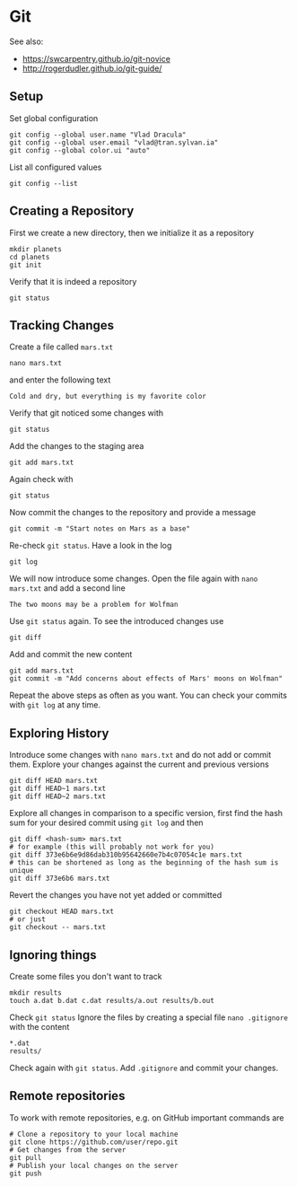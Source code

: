 # Git
See also:
 - https://swcarpentry.github.io/git-novice
 - http://rogerdudler.github.io/git-guide/
## Setup
Set global configuration
```{bash}
git config --global user.name "Vlad Dracula"
git config --global user.email "vlad@tran.sylvan.ia"
git config --global color.ui "auto"
```
List all configured values
```{bash}
git config --list
```
## Creating a Repository
First we create a new directory, then we initialize it as a repository
```{bash}
mkdir planets
cd planets
git init
```
Verify that it is indeed a repository
```{bash}
git status
```
## Tracking Changes
Create a file called `mars.txt`
```{bash}
nano mars.txt
```
and enter the following text
```
Cold and dry, but everything is my favorite color
```
Verify that git noticed some changes with
```{bash}
git status
```
Add the changes to the staging area
```{bash}
git add mars.txt
```
Again check with
```{bash}
git status
```
Now commit the changes to the repository and provide a message
```{bash}
git commit -m "Start notes on Mars as a base"
```
Re-check `git status`.
Have a look in the log
```{bash}
git log
```
We will now introduce some changes. Open the file again with `nano mars.txt` and add a second line
```
The two moons may be a problem for Wolfman
```
Use `git status` again.
To see the introduced changes use
```{bash}
git diff
```
Add and commit the new content
```{bash}
git add mars.txt
git commit -m "Add concerns about effects of Mars' moons on Wolfman"
```
Repeat the above steps as often as you want.
You can check your commits with `git log` at any time.
## Exploring History
Introduce some changes with `nano mars.txt` and do not add or commit them.
Explore your changes against the current and previous versions
```{bash}
git diff HEAD mars.txt
git diff HEAD~1 mars.txt
git diff HEAD~2 mars.txt
```
Explore all changes in comparison to a specific version, first find the hash sum for your desired commit using `git log` and then
```{bash}
git diff <hash-sum> mars.txt
# for example (this will probably not work for you)
git diff 373e6b6e9d86dab310b95642660e7b4c07054c1e mars.txt
# this can be shortened as long as the beginning of the hash sum is unique
git diff 373e6b6 mars.txt
```
Revert the changes you have not yet added or committed
```{bash}
git checkout HEAD mars.txt
# or just
git checkout -- mars.txt
```
## Ignoring things
Create some files you don't want to track
```{bash}
mkdir results
touch a.dat b.dat c.dat results/a.out results/b.out
```
Check `git status`
Ignore the files by creating a special file `nano .gitignore` with the content
```
*.dat
results/
```
Check again with `git status`.
Add `.gitignore` and commit your changes.
## Remote repositories
To work with remote repositories, e.g. on GitHub important commands are
```{bash}
# Clone a repository to your local machine
git clone https://github.com/user/repo.git
# Get changes from the server
git pull
# Publish your local changes on the server
git push
```
